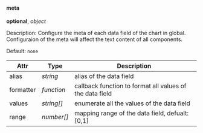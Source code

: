 #### meta

**optional**, _object_

Description: Configure the meta of each data field of the chart in global. Configuraion of the meta will affect the text content of all components.

Default: `none`

| Attr      | Type       | Description                                              |
| --------- | ---------- | -------------------------------------------------------- |
| alias     | _string_   | alias of the data field                                  |
| formatter | _function_ | callback function to format all values of the data field |
| values    | _string[]_ | enumerate all the values of the data field               |
| range     | _number[]_ | mapping range of the data field, defualt: [0,1]          |
